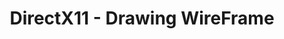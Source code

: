 ---
title: DirectX11 - Drawing WireFrame
layout: post
category: study
tags: [directx, computer graphics, shader]
published: true
---